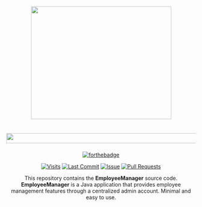 <h1 align="center">
  <img src="https://raw.githubusercontent.com/Rafee-M/EmployeeManager/main/docs/images/logo-banner.png" crossorigin  width="373" height="300" /></a>
</h1>
<h2 align="center">
  <img src="https://raw.githubusercontent.com/Rafee-M/EmployeeManager/main/docs/images/banner-info.png" crossorigin  width="601" height="27" /></a>
</h2>

<div align="center">

   [![forthebadge](https://forthebadge.com/images/badges/made-with-java.svg)](https://github.com/Rafee-M/TheYoungWitcher)


   [![Visits](https://img.shields.io/badge/dynamic/json?url=https%3A%2F%2Fhits.dwyl.com%2FRafee-M%2FEmployeeManager.json&query=%24.message&style=flat&logo=github&label=visits&color=brightgreen)]()
  [![Last Commit](https://img.shields.io/github/last-commit/Rafee-M/EmployeeManager.svg?style=flat&logo=github&logoColor=white)](https://github.com/Rafee-M/EmployeeManager/commits/main)
     [![Issue](https://img.shields.io/github/issues-raw/Rafee-M/EmployeeManager.svg?style=flat&logo=github&logoColor=white)](https://github.com/Rafee-M/EmployeeManager/issues)
     [![Pull Requests](https://img.shields.io/github/issues-pr-raw/Rafee-M/EmployeeManager.svg?style=flat&logo=github&logoColor=white)](https://github.com/Rafee-M/EmployeeManager/pulls)


<p align="center">
  This repository contains the <strong>EmployeeManager</strong> source code.
  <strong>EmployeeManager</strong> is a Java application that provides employee management features through a centralized admin account. Minimal and easy to use.
</p>

